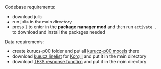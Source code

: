 Codebase requirements:
- download julia
- run julia in the main directory
- press `]` to enter in the **package manager mod** and then run `activate .` to download and install the packages needed

Data requirements:
- create kurucz-p00 folder and put all [kurucz-p00 models](https://archive.stsci.edu/hlsps/reference-atlases/cdbs/grid/k93models/kp00/) there
- download [kurucz linelist](http://kurucz.harvard.edu/linelists/gfnew/gfallvac08oct17.dat) for [Korg.jl](https://github.com/ajwheeler/Korg.jl) and put it in the main directory
- download [TESS response function](https://heasarc.gsfc.nasa.gov/docs/tess/data/tess-response-function-v2.0.csv) and put it in the main directory
